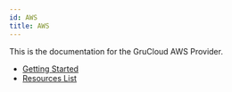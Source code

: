 ```yaml
---
id: AWS
title: AWS
---
```


This is the documentation for the GruCloud AWS Provider.

- [Getting Started](./AwsGettingStarted.md)
- [Resources List](./AwsResources.md)
